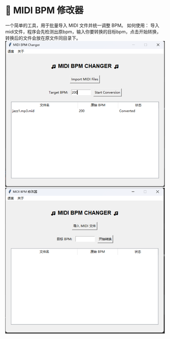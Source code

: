 # 🎵 MIDI BPM 修改器
一个简单的工具，用于批量导入 MIDI 文件并统一调整 BPM。
如何使用：
导入midi文件，程序会先检测出原bpm，输入你要转换的目标bpm，点击开始转换，转换后的文件会放在原文件同目录下。
![image](https://github.com/shshouse/MidiBpmChanger/blob/master/dist/img2.png)
![image](https://github.com/shshouse/MidiBpmChanger/blob/master/dist/img1.png)
